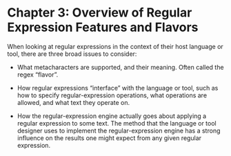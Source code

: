# Chapter 3: Overview of Regular Expression Features and Flavors

When looking at regular expressions in the context of their host language or tool, there are three broad issues to consider:

* What metacharacters are supported, and their meaning. Often called the regex “flavor”.

* How regular expressions “interface” with the language or tool, such as how to specify regular-expression operations, what operations are allowed, and what text they operate on.

* How the regular-expression engine actually goes about applying a regular expression to some text. The method that the language or tool designer uses to implement the regular-expression engine has a strong influence on the results one might expect from any given regular expression.
